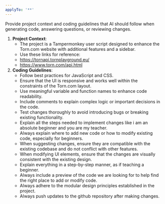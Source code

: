 ```yaml
---
applyTo: '**'
---
```

Provide project context and coding guidelines that AI should follow when generating code, answering questions, or reviewing changes.

1. **Project Context**:
   - The project is a Tampermonkey user script designed to enhance the Torn.com website with additional features and a sidebar.
   - Use these links for reference:
   - https://tornapi.tornplayground.eu/
   - https://www.torn.com/api.html
2. **Coding Guidelines**:
   - Follow best practices for JavaScript and CSS.
   - Ensure that the UI is responsive and works well within the constraints of the Torn.com layout.
   - Use meaningful variable and function names to enhance code readability.
   - Include comments to explain complex logic or important decisions in the code.
   - Test changes thoroughly to avoid introducing bugs or breaking existing functionality.
   - Explain all the steps needed to implement changes like i am an absolute beginner and you are my teacher.
   - Always explain where to add new code or how to modify existing code, especially for beginners.
   - When suggesting changes, ensure they are compatible with the existing codebase and do not conflict with other features.
   - When modifying UI elements, ensure that the changes are visually consistent with the existing design.
   - Explain everything in a step-by-step manner, as if teaching a beginner.
   - Always include a preview of the code we are looking for to help find the right place to add or modify code.
   - Always adhere to the modular design principles established in the project.
   - Always push updates to the github repository after making changes.